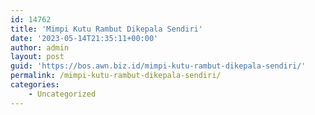 ```yaml
---
id: 14762
title: 'Mimpi Kutu Rambut Dikepala Sendiri'
date: '2023-05-14T21:35:11+00:00'
author: admin
layout: post
guid: 'https://bos.awn.biz.id/mimpi-kutu-rambut-dikepala-sendiri/'
permalink: /mimpi-kutu-rambut-dikepala-sendiri/
categories:
    - Uncategorized
---
```


